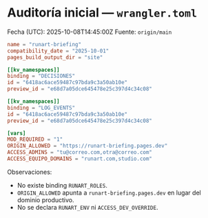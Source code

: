 # Auditoría inicial — `wrangler.toml`

Fecha (UTC): 2025-10-08T14:45:00Z
Fuente: `origin/main`

```toml
name = "runart-briefing"
compatibility_date = "2025-10-01"
pages_build_output_dir = "site"

[[kv_namespaces]]
binding = "DECISIONES"
id = "6418ac6ace59487c97bda9c3a50ab10e"
preview_id = "e68d7a05dce645478e25c397d4c34c08"

[[kv_namespaces]]
binding = "LOG_EVENTS"
id = "6418ac6ace59487c97bda9c3a50ab10e"
preview_id = "e68d7a05dce645478e25c397d4c34c08"

[vars]
MOD_REQUIRED = "1"
ORIGIN_ALLOWED = "https://runart-briefing.pages.dev"
ACCESS_ADMINS = "tu@correo.com,otra@correo.com"
ACCESS_EQUIPO_DOMAINS = "runart.com,studio.com"
```

Observaciones:
- No existe binding `RUNART_ROLES`.
- `ORIGIN_ALLOWED` apunta a `runart-briefing.pages.dev` en lugar del dominio productivo.
- No se declara `RUNART_ENV` ni `ACCESS_DEV_OVERRIDE`.
